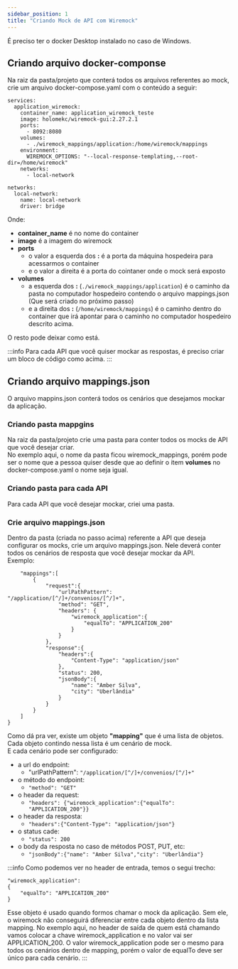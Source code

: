 ```yaml
---
sidebar_position: 1
title: "Criando Mock de API com Wiremock"
---
```


É preciso ter o docker Desktop instalado no caso de Windows.

## Criando arquivo docker-componse

Na raiz da pasta/projeto que conterá todos os arquivos referentes ao mock, crie um arquivo docker-compose.yaml com o conteúdo a seguir:

```version: "3.7"
services:
  application_wiremock:
    container_name: application_wiremock_teste
    image: holomekc/wiremock-gui:2.27.2.1
    ports: 
      - 8092:8080
    volumes:
      - ./wiremock_mappings/application:/home/wiremock/mappings
    environment:
      WIREMOCK_OPTIONS: "--local-response-templating,--root-dir=/home/wiremock"
    networks:
      - local-network

networks:
  local-network:
    name: local-network
    driver: bridge
````

Onde: 
- **container_name** é no nome do container
- **image** é a imagem do wiremock
- **ports** 
  - o valor a esquerda dos **:** é a porta da máquina hospedeira para acessarmos o container
  - e o valor a direita é a porta do cointaner onde o mock será exposto  
- **volumes** 
  - a esquerda dos **:** (```./wiremock_mappings/application```) é o caminho da pasta no computador hospedeiro contendo o arquivo mappings.json (Que será criado no próximo passo) 
  - e a direita dos **:** (```/home/wiremock/mappings```) é o caminho dentro do container que irá apontar para o caminho no computador hospedeiro descrito acima.
  
O resto pode deixar como está.

:::info
Para cada API que você quiser mockar as respostas, é preciso criar um bloco de código como acima. 
:::
## Criando arquivo mappings.json
O arquivo mappins.json conterá todos os cenários que desejamos mockar da aplicação.

### Criando pasta mappgins
Na raiz da pasta/projeto crie uma pasta para conter todos os mocks de API que você desejar criar.  
No exemplo aqui, o nome da pasta ficou wiremock_mappings, porém 
pode ser o nome que a pessoa quiser desde que ao definir o item **volumes** no docker-compose.yaml o nome seja igual.  

### Criando pasta para cada API
Para cada API que você desejar mockar, criei uma pasta.

### Crie arquivo mappings.json
Dentro da pasta (criada no passo acima) referente a API que deseja configurar os mocks, crie um arquivo mappings.json.
Nele deverá conter todos os cenários de resposta que você desejar mockar da API.  
Exemplo:  

```{
    "mappings":[
        {
            "request":{
                "urlPathPattern": "/application/[^/]+/convenios/[^/]+",
                "method": "GET",
                "headers": {
                    "wiremock_application":{
                        "equalTo": "APPLICATION_200"
                    }
                }
            },
            "response":{
                "headers":{
                    "Content-Type": "application/json"
                },
                "status": 200,
                "jsonBody":{
                    "name": "Amber Silva",
                    "city": "Uberlândia"
                }
            }
        }
    ]
}
```

Como dá pra ver, existe um objeto **"mapping"** que é uma lista de objetos.  
Cada objeto contindo nessa lista é um cenário de mock.  
E cada cenário pode ser configurado:
- a url do endpoint:
  - "urlPathPattern": ```"/application/[^/]+/convenios/[^/]+"```
- o método do endpoint:
  - ```"method": "GET"```
- o header da request:
    -  ```"headers": {"wiremock_application":{"equalTo": "APPLICATION_200"}} ```
- o header da resposta:
  - ```"headers":{"Content-Type": "application/json"}```
- o status cade:
    - ```"status": 200```
- o body da resposta no caso de métodos POST, PUT, etc:
  - ```"jsonBody":{"name": "Amber Silva","city": "Uberlândia"}```

:::info
Como podemos ver no header de entrada, temos o segui trecho:
```
"wiremock_application":
{
    "equalTo": "APPLICATION_200"
}
```
Esse objeto é usado quando formos chamar o mock da aplicação. Sem ele, o wiremock não conseguirá diferenciar entre cada objeto dentro da lista mapping.
No exemplo aqui, no header de saída de quem está chamando vamos colocar a chave wiremock_application e no valor vai ser APPLICATION_200.
O valor wiremock_application pode ser o mesmo para todos os cenários dentro de mapping, porém o valor de equalTo deve ser único para cada cenário.
:::



